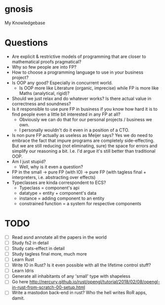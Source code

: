 # gnosis
My Knowledgebase

# Questions

* Are explicit & restrictive models of programming that are closer to mathematical proofs pragmatical?
* Why so few people are into FP?
* How to choose a programming language to use in your business project?
* Is OOP any good? Especially in concurrent world.
    * Is OOP more like Literature (organic, imprecise) while FP is more like Maths (analytical, rigid)?
* Should we just relax and do whatever works? Is there actual value in correctness and soundness? 
* Is it responsible to use pure FP in business if you know how hard it is to find people even a little bit interested in any FP at all? 
    * Obviously we can do that for our personal projects / business we own.
    * I personally wouldn't do it even in a position of a CTO.
* Is non pure FP actually as useless as Meijer says? Yes we do need to embrace the fact that impure programs are completely side-effecting. But we are still reducing (not eliminating, sure) the space for errors and simplify our reasoning a bit. I.e. I'd argue it's still better than traditional OOP.
* Am I just stupid? 
    * Well, why is it even a question?
* FP in the small -> pure FP (with IO) -> pure FP (with tagless final + interpreters, i.e. abstracting over effects)
* Typeclasses are kinda correspondent to ECS? 
    * Typeclass = component's api
    * datatype = entity + component's data
    * instance = adding component to an entity
    * constrained function = a system for respective components

# TODO

- [ ] Read asnd annotate all the papers in the world
- [ ] Study fs2 in detail
- [ ] Study cats-effect in detail
- [ ] Study tagless final more, much more
- [ ] Learn Rust
- [ ] Write IO in Rust? Is it even possible with all the lifetime control stuff?
- [ ] Learn Idris
- [ ] Generate all inhabitants of any 'small' type with shapeless
- [ ] Go here http://nercury.github.io/rust/opengl/tutorial/2018/02/08/opengl-in-rust-from-scratch-00-setup.html
- [ ] Write a mastodon back-end in rust? Who the hell writes RoR apps, damit.
